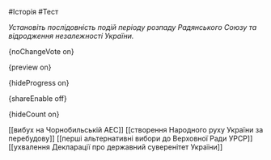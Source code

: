 #Історія #Тест

*Установіть послідовність подій періоду розпаду Радянського Союзу та відродження незалежності України.*

{noChangeVote on}

{preview on}

{hideProgress on}

{shareEnable off}

{hideCount on}

[[вибух на Чорнобильській АЕС]]
[[створення Народного руху України за перебудову]]
[[перші альтернативні вибори до Верховної Ради УРСР]]
[[ухвалення Декларації про державний суверенітет України]]
